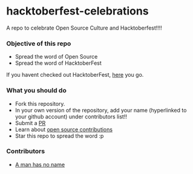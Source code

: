 # hacktoberfest-celebrations

A repo to celebrate Open Source Culture and Hacktoberfest!!!!

### Objective of this repo

- Spread the word of Open Source
- Spread the word of HacktoberFest

If you havent checked out HacktoberFest, [here](https://hacktoberfest.digitalocean.com) you go.

### What you should do

- Fork this repository.
- In your own version of the repository, add your name (hyperlinked to your github account) under contributors list!!
- Submit a [PR](https://help.github.com/en/articles/about-pull-requests)
- Learn about [open source contributions](https://opensource.guide/how-to-contribute)
- Star this repo to spread the word :p

### Contributors

- [A man has no name](https://github.com/gigatesseract)

